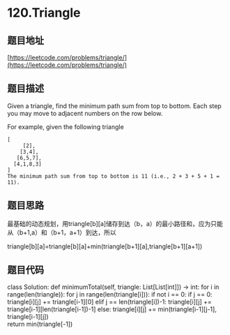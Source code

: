 120.Triangle
================================

题目地址
-------
[https://leetcode.com/problems/triangle/](https://leetcode.com/problems/triangle/)

题目描述
--------
Given a triangle, find the minimum path sum from top to bottom. Each step you may move to adjacent numbers on the row below.

For example, given the following triangle
```
[
     [2],
    [3,4],
   [6,5,7],
  [4,1,8,3]
]
The minimum path sum from top to bottom is 11 (i.e., 2 + 3 + 5 + 1 = 11).
```

题目思路
--------
最基础的动态规划，用triangle[b][a]储存到达（b，a）的最小路径和，应为只能从（b+1,a）和（b+1，a+1）到达，所以

triangle[b][a]=triangle[b][a]+min(triangle[b+1][a],triangle[b+1][a+1])


题目代码
--------
class Solution:
    def minimumTotal(self, triangle: List[List[int]]) -> int:
        for i in range(len(triangle)):
            for j in range(len(triangle[i])):
                if not i == 0:
                    if j == 0:
                        triangle[i][j] += triangle[i-1][0]
                    elif j == len(triangle[i])-1:
                        triangle[i][j] += triangle[i-1][len(triangle[i-1])-1]
                    else:
                        triangle[i][j] += min(triangle[i-1][j-1], triangle[i-1][j])                              
        return min(triangle[-1])
